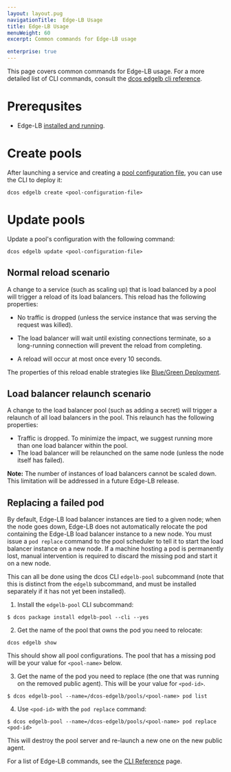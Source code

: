 ```yaml
---
layout: layout.pug
navigationTitle:  Edge-LB Usage
title: Edge-LB Usage
menuWeight: 60
excerpt: Common commands for Edge-LB usage

enterprise: true
---
```


This page covers common commands for Edge-LB usage. For a more detailed list of CLI commands, consult the [dcos edgelb cli reference](/services/edge-lb/1.0/cli-reference/).

# Prerequsites

- Edge-LB [installed and running](/services/edge-lb/1.0/installing/).

# Create pools

After launching a service and creating a [pool configuration file](/services/edge-lb/1.0/pool-configuration), you can use the CLI to deploy it:

```
dcos edgelb create <pool-configuration-file>
```

# Update pools

Update a pool's configuration with the following command:

```
dcos edgelb update <pool-configuration-file>
```

## Normal reload scenario

A change to a service (such as scaling up) that is load balanced by a pool will trigger a reload of its load balancers. This reload has the following properties:

* No traffic is dropped (unless the service instance that was serving the request was killed).

* The load balancer will wait until existing connections terminate, so a long-running connection will prevent the reload from completing.

* A reload will occur at most once every 10 seconds.

The properties of this reload enable strategies like
[Blue/Green Deployment](/services/edge-lb/1.0/tutorials/blue-green-deploy).

## Load balancer relaunch scenario

A change to the load balancer pool (such as adding a secret) will trigger a relaunch of all load balancers in the pool. This relaunch has the following properties:

- Traffic is dropped. To minimize the impact, we suggest running more than one load balancer within the pool.
- The load balancer will be relaunched on the same node (unless the node itself has failed).

**Note:** The number of instances of load balancers cannot be scaled down. This limitation will be addressed in a future Edge-LB release.

## Replacing a failed pod

By default, Edge-LB load balancer instances are tied to a given node; when the node goes down, Edge-LB does not automatically relocate the pod containing the Edge-LB load balancer instance to a new node. You must issue a `pod replace` command to the pool scheduler to tell it to start the load balancer instance on a new node. If a machine hosting a pod is permanently lost, manual intervention is required to discard the missing pod and start it on a new node.

This can all be done using the dcos CLI `edgelb-pool` subcommand (note that this is distinct from the `edgelb` subcommand, and must be installed separately if it has not yet been installed).

1. Install the `edgelb-pool` CLI subcommand:

```
$ dcos package install edgelb-pool --cli --yes
```

2. Get the name of the pool that owns the pod you need to relocate:

```
dcos edgelb show
```

This should show all pool configurations. The pool that has a missing pod will be your value for `<pool-name>` below.

3. Get the name of the pod you need to replace (the one that was running on the removed public agent). This will be your value for `<pod-id>`.

```
$ dcos edgelb-pool --name=/dcos-edgelb/pools/<pool-name> pod list
```

4. Use `<pod-id>` with the `pod replace` command:

```
$ dcos edgelb-pool --name=/dcos-edgelb/pools/<pool-name> pod replace <pod-id>
```

This will destroy the pool server and re-launch a new one on the new public agent.

For a list of Edge-LB commands, see the [CLI Reference](/services/edge-lb/1.0/cli-reference/) page.
